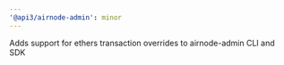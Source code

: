 ```yaml
---
'@api3/airnode-admin': minor
---
```


Adds support for ethers transaction overrides to airnode-admin CLI and SDK
